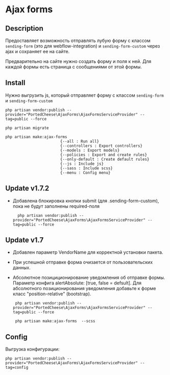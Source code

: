 # Ajax forms

##  Description

Предоставляет возможность отправлять лубую форму с классом `sending-form` (это для webflow-integration) и `sending-form-custom` через ajax и сохраняет ее на сайте.

Предварительно на сайте нужно создать форму и поля к ней. Для каждой формы есть страница с сообщениями от этой формы.

## Install

Нужно выгрузить js, который отправляет форму с классом `sending-form` и `sending-form-custom`

    php artisan vendor:publish --provider="PortedCheese\AjaxForms\AjaxFormsServiceProvider" --tag=public --force
    
    php artisan migrate

    php artisan make:ajax-forms
                            {--all : Run all}
                            {--controllers : Export controllers}
                            {--models : Export models}
                            {--policies : Export and create rules}
                            {--only-default : Create default rules}
                            {--js : Include js}
                            {--sass : Include scss}
                            {--menu : Config menu}

## Update v1.7.2
- Добавлена блокировка кнопки submit (для .sending-form-custom), пока не будут заполнены required-поля
      
        php artisan vendor:publish --provider="PortedCheese\AjaxForms\AjaxFormsServiceProvider" --tag=public --force

## Update v1.7

- Добавлен параметр VendorName для корректной установки пакета.
- При успешной отправке форма очизается от пользовательских данных.
- Абсолютное позициционирование уведомления об отправке формы. Параметр конфига alertAbsolute: [true, false = defsult]. Для абсолютного позиционирования уведомления добавьте к форме класс "position-relative" (bootstrap).

                
       php artisan vendor:publish --provider="PortedCheese\AjaxForms\AjaxFormsServiceProvider" --tag=public --force

       php artisan make:ajax-forms  --scss 
    

## Config

Выгрузка конфигурации:

    php artisan vendor:publish --provider="PortedCheese\AjaxForms\AjaxFormsServiceProvider" --tag=config                    